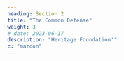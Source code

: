 ```yaml
---
heading: Section 2
title: "The Common Defense"
weight: 3
# date: 2023-06-17
description: "Heritage Foundation'"
c: "maroon"
---
```


